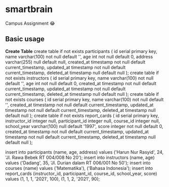 # smartbrain
Campus Assignment 😂

## Basic usage

**Create Table**
create table if not exists participants (
	id serial primary key,
	name varchar(100) not null default '',
	age int not null default 0,
	address varchar(255) null default null,
	created_at timestamp not null default current_timestamp,
	updated_at timestamp not null default current_timestamp,
	deleted_at timestamp null default null
);
create table if not exists instructors (
	id serial primary key,
	name varchar(100) not null default '',
	age int not null default 0,
	created_at timestamp not null default current_timestamp,
	updated_at timestamp not null default current_timestamp,
	deleted_at timestamp null default null
);
create table if not exists courses (
	id serial primary key,
	name varchar(100) not null default '',
	created_at timestamp not null default current_timestamp,
	updated_at timestamp not null default current_timestamp,
	deleted_at timestamp null default null
);
create table if not exists report_cards (
	id serial primary key,
	instructor_id integer null,
	participant_id integer null,
	course_id integer null,
	school_year varchar(100) null default '1997',
	score integer not null default 0,
	created_at timestamp not null default current_timestamp,
	updated_at timestamp not null default current_timestamp,
	deleted_at timestamp null default null
);

insert into participants (name, age, address) values ('Harun Nur Rasyid', 24, 'Jl. Rawa Bebek RT 004/008 No 20');
insert into instructors (name, age) values ('Dadang', 35, 'Jl. Durian dalam RT 006/001 No 50');
insert into courses (name) values ('Matematika'), ('Bahasa Indonesia');
insert into report_cards (instructor_id, participant_id, course_id, school_year, score) values (1, 1, 1, '2021', 100), (1, 1, 2, '2021', 90);
```
